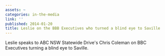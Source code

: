 ```yaml
---
assets: ~
categories: in-the-media
link: ''
published: 2014-01-20
title: Leslie on the BBB Executives who turned a blind eye to Saville
---
```

Leslie speaks to ABC NSW Statewide Drive's Chris Coleman on BBC Executives turning a blind eye to Saville. 